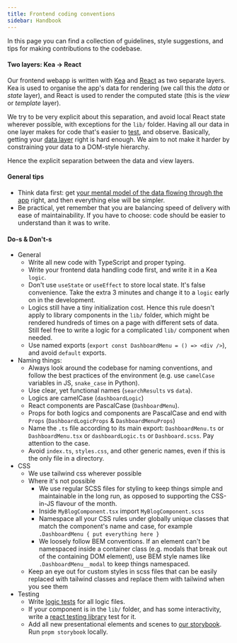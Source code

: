 ```yaml
---
title: Frontend coding conventions
sidebar: Handbook
---
```


In this page you can find a collection of guidelines, style suggestions, and tips for making contributions to the codebase.


#### Two layers: Kea -> React

Our frontend webapp is written with [Kea](https://keajs.org/) and [React](https://reactjs.org/) as two separate layers. Kea is used to organise the app's data for rendering (we call this the *data* or *state* layer), and React is used to render the computed state (this is the *view* or *template* layer).

We try to be very explicit about this separation, and avoid local React state wherever possible, with exceptions for the `lib/` folder. Having all our data in one layer makes for code that's easier to [test](https://keajs.org/docs/intro/testing), and observe. Basically, getting your [data layer](https://keajs.org/blog/data-first-frontend-revolution) right is hard enough. We aim to not make it harder by constraining your data to a DOM-style hierarchy.

Hence the explicit separation between the data and view layers.

#### General tips

- Think data first: get [your mental model of the data flowing through the app](https://acco.io/i-escaped-node) right, and then everything else will be simpler.
- Be practical, yet remember that you are balancing speed of delivery with ease of maintainability. If you have to choose: code should be easier to understand than it was to write.

#### Do-s & Don't-s

- General
  - Write all new code with TypeScript and proper typing.
  - Write your frontend data handling code first, and write it in a Kea `logic`.
  - Don't use `useState` or `useEffect` to store local state. It's false convenience. Take the extra 3 minutes and change it to a `logic` early on in the development.
  - Logics still have a tiny initialization cost. Hence this rule doesn't apply to library components in the `lib/` folder, which might be rendered hundreds of times on a page with different sets of data. Still feel free to write a logic for a complicated `lib/` component when needed.
  - Use named exports (`export const DashboardMenu = () => <div />`), and avoid `default` exports.
- Naming things:
  - Always look around the codebase for naming conventions, and follow the best practices of the environment (e.g. use `camelCase` variables in JS, `snake_case` in Python).
  - Use clear, yet functional names (`searchResults` vs `data`).
  - Logics are camelCase (`dashboardLogic`)
  - React components are PascalCase (`DashboardMenu`).
  - Props for both logics and components are PascalCase and end with `Props` (`DashboardLogicProps` & `DashboardMenuProps`)
  - Name the `.ts` file according to its main export: `DashboardMenu.ts` or `DashboardMenu.tsx` or `dashboardLogic.ts` or `Dashboard.scss`. Pay attention to the case.
  - Avoid `index.ts`, `styles.css`, and other generic names, even if this is the only file in a directory.
- CSS
  - We use tailwind css wherever possible
  - Where it's not possible
    - We use regular SCSS files for styling to keep things simple and maintainable in the long run, as opposed to supporting the CSS-in-JS flavour of the month.
    - Inside `MyBlogComponent.tsx` import `MyBlogComponent.scss`
    - Namespace all your CSS rules under globally unique classes that match the component's name and case, for example `.DashboardMenu { put everything here }`
    - We loosely follow BEM conventions. If an element can't be namespaced inside a container class (e.g. modals that break out of the containing DOM element), use BEM style names like `.DashboardMenu__modal` to keep things namespaced.
  - Keep an eye out for custom styles in scss files that can be easily replaced with tailwind classes and replace them with tailwind when you see them
- Testing
  - Write [logic tests](https://keajs.org/docs/intro/testing) for all logic files. 
  - If your component is in the `lib/` folder, and has some interactivity, write a [react testing library](https://testing-library.com/docs/react-testing-library/intro/) test for it.
  - Add all new presentational elements and scenes to [our storybook](https://storybook.posthog.net/). Run `pnpm storybook` locally.
